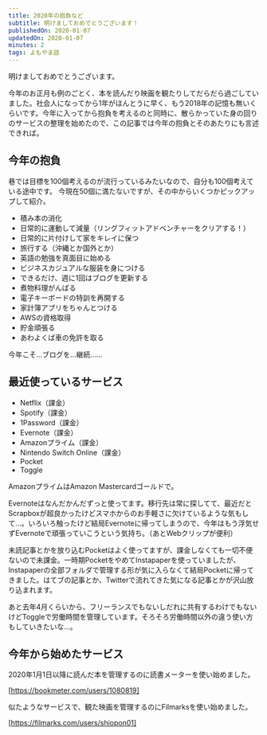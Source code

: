 ```yaml
---
title: 2020年の抱負など
subtitle: 明けましておめでとうございます！
publishedOn: 2020-01-07
updatedOn: 2020-01-07
minutes: 2
tags: よもやま話
---
```


明けましておめでとうございます。

今年のお正月も例のごとく、本を読んだり映画を観たりしてだらだら過ごしていました。社会人になってから1年がほんとうに早く、もう2018年の記憶も無いくらいです。今年に入ってから抱負を考えるのと同時に、散らかっていた身の回りのサービスの整理を始めたので、この記事では今年の抱負とそのあたりにも言述できれば。


## 今年の抱負

巷では目標を100個考えるのが流行っているみたいなので、自分も100個考えている途中です。
今現在50個に満たないですが、その中からいくつかピックアップして紹介。

- 積み本の消化
- 日常的に運動して減量（リングフィットアドベンチャーをクリアする！）
- 日常的に片付けして家をキレイに保つ
- 旅行する（沖縄とか国外とか）
- 英語の勉強を真面目に始める
- ビジネスカジュアルな服装を身につける
- できるだけ、週に1回はブログを更新する
- 煮物料理がんばる
- 電子キーボードの特訓を再開する
- 家計簿アプリをちゃんとつける
- AWSの資格取得
- 貯金頑張る
- あわよくば車の免許を取る

今年こそ…ブログを…継続……


## 最近使っているサービス

- Netflix（課金）
- Spotify（課金）
- 1Password（課金）
- Evernote（課金）
- Amazonプライム（課金）
- Nintendo Switch Online（課金）
- Pocket
- Toggle

AmazonプライムはAmazon Mastercardゴールドで。

Evernoteはなんだかんだずっと使ってます。移行先は常に探してて、最近だとScrapboxが超良かったけどスマホからのお手軽さに欠けているような気もして…。いろいろ触ったけど結局Evernoteに帰ってしまうので、今年はもう浮気せずEvernoteで頑張っていこうという気持ち。（あとWebクリップが便利）

未読記事とかを放り込むPocketはよく使ってますが、課金しなくても一切不便ないので未課金。一時期PocketをやめてInstapaperを使っていましたが、Instapaperの全部フォルダで管理する形が気に入らなくて結局Pocketに帰ってきました。はてブの記事とか、Twitterで流れてきた気になる記事とかが沢山放り込まれます。

あと去年4月くらいから、フリーランスでもないしだれに共有するわけでもないけどToggleで労働時間を管理しています。そろそろ労働時間以外の違う使い方もしていきたいな…。


## 今年から始めたサービス

2020年1月1日以降に読んだ本を管理するのに読書メーターを使い始めました。

[https://bookmeter.com/users/1080819]

似たようなサービスで、観た映画を管理するのにFilmarksを使い始めました。

[https://filmarks.com/users/shiopon01]
